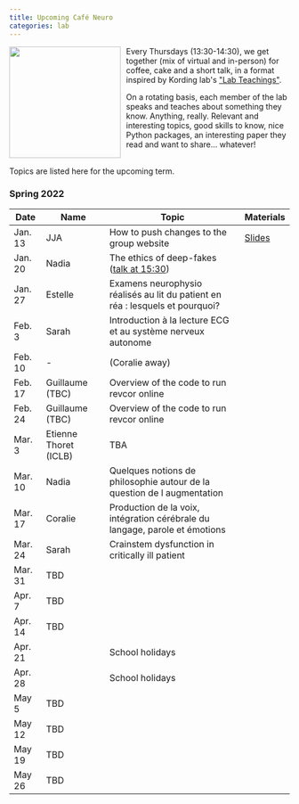 ```yaml
---
title: Upcoming Café Neuro
categories: lab
---
```


<img style='float:left;position: relative; margin-right: 10px; ' height='200' src='/images/post/cafe_neuro/Caffè_Neuro.jpg'> 

Every Thursdays (13:30-14:30), we get together (mix of virtual and in-person) for coffee, cake and a short talk, in a format inspired by Kording lab's ["Lab Teachings"](http://kordinglab.com/2021/01/01/upcoming-lab-teaching.html). 

On a rotating basis, each member of the lab speaks and teaches about something they know. Anything, really. Relevant and interesting topics, good skills to know, nice Python packages, an interesting paper they read and want to share... whatever! 

<br style="clear:both" />
Topics are listed here for the upcoming term. 

### Spring 2022

| Date | Name | Topic | Materials |
|------|------|-------| -------- |
| Jan. 13 | JJA | How to push changes to the group website | [Slides]({{site.baseurl}}/documents/cafe_neuro/2022_01_13_Github.pdf) |
| Jan. 20 | Nadia | The ethics of deep-fakes ([talk at 15:30](https://events.femto-st.fr/Conference_Infodemie/fr/programme)) |
| Jan. 27 | Estelle | Examens neurophysio réalisés au lit du patient en réa : lesquels et pourquoi? |  |
| Feb. 3 | Sarah | Introduction à la lecture ECG et au système nerveux autonome |
| Feb. 10 | - | (Coralie away) |
| Feb. 17 | Guillaume (TBC) | Overview of the code to run revcor online |
| Feb. 24 | Guillaume (TBC) | Overview of the code to run revcor online |
| Mar. 3 | Etienne Thoret (ICLB) | TBA  |   
| Mar. 10 | Nadia | Quelques notions de philosophie autour de la question de l augmentation |  |
| Mar. 17 | Coralie | Production de la voix, intégration cérébrale du langage, parole et émotions  |  |
| Mar. 24 | Sarah | Crainstem dysfunction in critically ill patient |  | 
| Mar. 31 | TBD |  |  | 
| Apr. 7 | TBD |  |  |
| Apr. 14 | TBD |  |  |
| Apr. 21 |  | School holidays |  | 
| Apr. 28 |  | School holidays |  | 
| May 5 | TBD |  |  | 
| May 12 | TBD |  |  |
| May 19 | TBD |  |  |
| May 26 | TBD |  |  |

